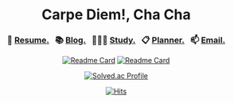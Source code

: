 <div align="center">

# Carpe Diem!, Cha Cha

### 🧾 [Resume.](https://chachablog.vercel.app/about/)&nbsp;&nbsp; 📚 [Blog.](https://chachablog.vercel.app/)&nbsp;&nbsp; 👨🏻‍🎓 [Study.](https://chachablog.vercel.app/?tag=%F0%9F%93%9A+Study)&nbsp;&nbsp; 📋 [Planner.](https://www.notion.so/PLANNER-e0ce734f808f4a2fbad6fd7ba37e2f62)&nbsp;&nbsp; 📫 [Email.](mailto:cha3088@gmail.com)
  
  [![Readme Card](https://github-readme-stats.vercel.app/api/pin/?username=ChaCha3088&repo=DIVA&theme=gruvbox)](https://github.com/ChaCha3088/DIVA) [![Readme Card](https://github-readme-stats.vercel.app/api/pin/?username=letmeknowmyfriend&repo=letmeknow-backend&theme=gruvbox)](https://github.com/letmeknowmyfriend/letmeknow-backend)

  [![Solved.ac Profile](http://mazassumnida.wtf/api/v2/generate_badge?boj=cha3088)](https://solved.ac/cha3088)
  
  [![Hits](https://hits.seeyoufarm.com/api/count/incr/badge.svg?url=https%3A%2F%2Fgithub.com%2Fchacha3088&count_bg=%23555555&title_bg=%23555555&icon=&icon_color=%23555555&title=hits&edge_flat=true)](https://hits.seeyoufarm.com)
  
</div>
